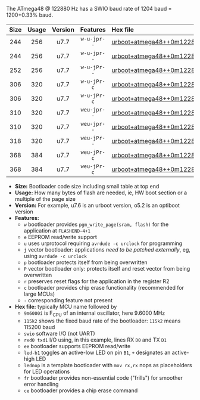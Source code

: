 The ATmega48 @ 122880 Hz has a SWIO baud rate of 1204 baud = 1200+0.33% baud.

|Size|Usage|Version|Features|Hex file|
|:-:|:-:|:-:|:-:|:--|
|244|256|u7.7|`w-u-jpr--`|[urboot+atmega48++0m122880i++++1k2_swio_rxd0_txd1_led+b5.hex](https://raw.githubusercontent.com/stefanrueger/urboot.hex/main/mcus/atmega48/internal_oscillator/fint++0m122880_Hz/br++++1k2_bps/urboot+atmega48++0m122880i++++1k2_swio_rxd0_txd1_led+b5.hex)|
|244|256|u7.7|`w-u-jpr--`|[urboot+atmega48++0m122880i++++1k2_swio_rxd0_txd1_lednop.hex](https://raw.githubusercontent.com/stefanrueger/urboot.hex/main/mcus/atmega48/internal_oscillator/fint++0m122880_Hz/br++++1k2_bps/urboot+atmega48++0m122880i++++1k2_swio_rxd0_txd1_lednop.hex)|
|252|256|u7.7|`w-u-jPr--`|[urboot+atmega48++0m122880i++++1k2_swio_rxd0_txd1.hex](https://raw.githubusercontent.com/stefanrueger/urboot.hex/main/mcus/atmega48/internal_oscillator/fint++0m122880_Hz/br++++1k2_bps/urboot+atmega48++0m122880i++++1k2_swio_rxd0_txd1.hex)|
|306|320|u7.7|`w-u-jPr-c`|[urboot+atmega48++0m122880i++++1k2_swio_rxd0_txd1_led+b5_fr_ce.hex](https://raw.githubusercontent.com/stefanrueger/urboot.hex/main/mcus/atmega48/internal_oscillator/fint++0m122880_Hz/br++++1k2_bps/urboot+atmega48++0m122880i++++1k2_swio_rxd0_txd1_led+b5_fr_ce.hex)|
|306|320|u7.7|`w-u-jPr-c`|[urboot+atmega48++0m122880i++++1k2_swio_rxd0_txd1_lednop_fr_ce.hex](https://raw.githubusercontent.com/stefanrueger/urboot.hex/main/mcus/atmega48/internal_oscillator/fint++0m122880_Hz/br++++1k2_bps/urboot+atmega48++0m122880i++++1k2_swio_rxd0_txd1_lednop_fr_ce.hex)|
|310|320|u7.7|`weu-jpr--`|[urboot+atmega48++0m122880i++++1k2_swio_rxd0_txd1_ee_led+b5.hex](https://raw.githubusercontent.com/stefanrueger/urboot.hex/main/mcus/atmega48/internal_oscillator/fint++0m122880_Hz/br++++1k2_bps/urboot+atmega48++0m122880i++++1k2_swio_rxd0_txd1_ee_led+b5.hex)|
|310|320|u7.7|`weu-jpr--`|[urboot+atmega48++0m122880i++++1k2_swio_rxd0_txd1_ee_lednop.hex](https://raw.githubusercontent.com/stefanrueger/urboot.hex/main/mcus/atmega48/internal_oscillator/fint++0m122880_Hz/br++++1k2_bps/urboot+atmega48++0m122880i++++1k2_swio_rxd0_txd1_ee_lednop.hex)|
|318|320|u7.7|`weu-jPr--`|[urboot+atmega48++0m122880i++++1k2_swio_rxd0_txd1_ee.hex](https://raw.githubusercontent.com/stefanrueger/urboot.hex/main/mcus/atmega48/internal_oscillator/fint++0m122880_Hz/br++++1k2_bps/urboot+atmega48++0m122880i++++1k2_swio_rxd0_txd1_ee.hex)|
|368|384|u7.7|`weu-jPr-c`|[urboot+atmega48++0m122880i++++1k2_swio_rxd0_txd1_ee_led+b5_fr_ce.hex](https://raw.githubusercontent.com/stefanrueger/urboot.hex/main/mcus/atmega48/internal_oscillator/fint++0m122880_Hz/br++++1k2_bps/urboot+atmega48++0m122880i++++1k2_swio_rxd0_txd1_ee_led+b5_fr_ce.hex)|
|368|384|u7.7|`weu-jPr-c`|[urboot+atmega48++0m122880i++++1k2_swio_rxd0_txd1_ee_lednop_fr_ce.hex](https://raw.githubusercontent.com/stefanrueger/urboot.hex/main/mcus/atmega48/internal_oscillator/fint++0m122880_Hz/br++++1k2_bps/urboot+atmega48++0m122880i++++1k2_swio_rxd0_txd1_ee_lednop_fr_ce.hex)|

- **Size:** Bootloader code size including small table at top end
- **Usage:** How many bytes of flash are needed, ie, HW boot section or a multiple of the page size
- **Version:** For example, u7.6 is an urboot version, o5.2 is an optiboot version
- **Features:**
  + `w` bootloader provides `pgm_write_page(sram, flash)` for the application at `FLASHEND-4+1`
  + `e` EEPROM read/write support
  + `u` uses urprotocol requiring `avrdude -c urclock` for programming
  + `j` vector bootloader: applications *need to be patched externally*, eg, using `avrdude -c urclock`
  + `p` bootloader protects itself from being overwritten
  + `P` vector bootloader only: protects itself and reset vector from being overwritten
  + `r` preserves reset flags for the application in the register R2
  + `c` bootloader provides chip erase functionality (recommended for large MCUs)
  + `-` corresponding feature not present
- **Hex file:** typically MCU name followed by
  + `9m6000i` is F<sub>CPU</sub> of an internal oscillator, here 9.6000 MHz
  + `115k2` shows the fixed baud rate of the bootloader: `115k2` means 115200 baud
  + `swio` software I/O (not UART)
  + `rxd0 txd1` I/O using, in this example, lines RX `D0` and TX `D1`
  + `ee` bootloader supports EEPROM read/write
  + `led-b1` toggles an active-low LED on pin `B1`, `+` designates an active-high LED
  + `lednop` is a template bootloader with `mov rx,rx` nops as placeholders for LED operations
  + `fr` bootloader provides non-essential code ("frills") for smoother error handling
  + `ce` bootloader provides a chip erase command
